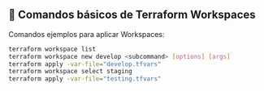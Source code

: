 ## 🚀 Comandos básicos de Terraform Workspaces

Comandos ejemplos para aplicar Workspaces:

```bash
terraform workspace list
terraform workspace new develop <subcommand> [options] [args]
terraform apply -var-file="develop.tfvars"
terraform workspace select staging
terraform apply -var-file="testing.tfvars"